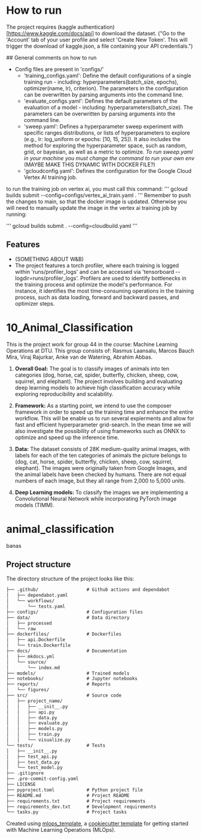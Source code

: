 # How to run

The project requires (kaggle authentication)[https://www.kaggle.com/docs/api] to download the dataset. ("Go to the 'Account' tab of your user profile and select 'Create New Token'. This will trigger the download of kaggle.json, a file containing your API credentials.")

## General comments on how to run
- Config files are present in 'configs/'         
    - 'training_configs.yaml': Define the default configurations of a single training run - including: hyperparameters(batch_size, epochs), optimizer(name, lr), criterion). The parameters in the configuration can be overwritten by parsing arguments into the command line.
    - 'evaluate_configs.yaml': Defines the default parameters of the evaluation of a model - including: hyperparameters(batch_size). The parameters can be overwritten by parsing arguments into the command line.
    - 'sweep.yaml': Defines a hyperparameter sweep experiment with specific ranges distributions, or lists of hyperparameters to explore (e.g., lr: log_uniform or epochs: [10, 15, 25]). It also includes the method for exploring the hyperparameter space, such as random, grid, or bayesian, as well as a metric to optimize. *To run sweep.yaml in your machine you must change the command to run your own env* (MAYBE MAKE THIS DYNAMIC WITH DOCKER FILE?)
    - 'gcloudconfig.yaml': Defines the configuration for the Google Cloud Vertex AI training job.


to run the training job on vertex ai, you must call this command:
'''
gcloud builds submit --config=configs/vertex_ai_train.yaml .
'''
Remember to push the changes to main, so that the docker image is updated. Otherwise you will need to manually update the image in the vertex ai training job by running: 

'''
gcloud builds submit . --config=cloudbuild.yaml
'''

## Features
- (SOMETHING ABOUT W&B)
- The project features a torch profiler, where each training is logged within 'runs/profiler_logs' and can be accessed via 'tensorboard --logdir=runs/profiler_logs'. Profilers are used to identify bottlenecks in the training process and optimize the model's performance. For instance, it identifies the most time-consuming operations in the training process, such as data loading, forward and backward passes, and optimizer steps.

# 10_Animal_Classification
This is the project work for group 44 in the course: Machine Learning Operations at DTU. This group consists of: Rasmus Laansalu, Marcos Bauch Mira, Viraj Rajurkar, Anke van de Watering, Abrahim Abbas. 

1. **Overall Goal:** The goal is to classify images of animals into ten categories (dog, horse, cat, spider, butterfly, chicken, sheep, cow, squirrel, and elephant). The project involves building and evaluating deep learning models to achieve high classification accuracy while exploring reproducibility and scalability.
   
2. **Framework:**  As a starting point, we intend to use the composer framework in order to speed up the training time and enhance the entire workflow. This will be enable us to run several expierments and allow for fast and efficient hyperparameter grid-search. In the mean time we will also investigate the possibility of using frameworks such as ONNX to optimize and speed up the inference time. 
4. **Data:** The dataset consists of 28K medium-quality animal images, with labels for each of the ten categories of animals the picture belongs to (dog, cat, horse, spider, butterfly, chicken, sheep, cow, squirrel, elephant). The images were originally taken from Google Images, and the animal labels have been checked by humans. There are not equal numbers of each image, but they all range from 2,000 to 5,000 units.
6. **Deep Learning models:** To classify the images we are implementing a Convolutional Neural Network while incorporating PyTorch image models (TIMM). 
# animal_classification

banas

## Project structure

The directory structure of the project looks like this:
```txt
├── .github/                  # Github actions and dependabot
│   ├── dependabot.yaml
│   └── workflows/
│       └── tests.yaml
├── configs/                  # Configuration files
├── data/                     # Data directory
│   ├── processed
│   └── raw
├── dockerfiles/              # Dockerfiles
│   ├── api.Dockerfile
│   └── train.Dockerfile
├── docs/                     # Documentation
│   ├── mkdocs.yml
│   └── source/
│       └── index.md
├── models/                   # Trained models
├── notebooks/                # Jupyter notebooks
├── reports/                  # Reports
│   └── figures/
├── src/                      # Source code
│   ├── project_name/
│   │   ├── __init__.py
│   │   ├── api.py
│   │   ├── data.py
│   │   ├── evaluate.py
│   │   ├── models.py
│   │   ├── train.py
│   │   └── visualize.py
└── tests/                    # Tests
│   ├── __init__.py
│   ├── test_api.py
│   ├── test_data.py
│   └── test_model.py
├── .gitignore
├── .pre-commit-config.yaml
├── LICENSE
├── pyproject.toml            # Python project file
├── README.md                 # Project README
├── requirements.txt          # Project requirements
├── requirements_dev.txt      # Development requirements
└── tasks.py                  # Project tasks
```


Created using [mlops_template](https://github.com/SkafteNicki/mlops_template),
a [cookiecutter template](https://github.com/cookiecutter/cookiecutter) for getting
started with Machine Learning Operations (MLOps).
